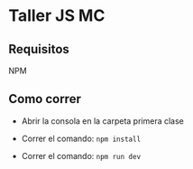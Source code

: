 # Taller JS MC

## Requisitos
NPM

## Como correr
* Abrir la consola en la carpeta primera clase

* Correr el comando:
`npm install`

* Correr el comando:
`npm run dev`